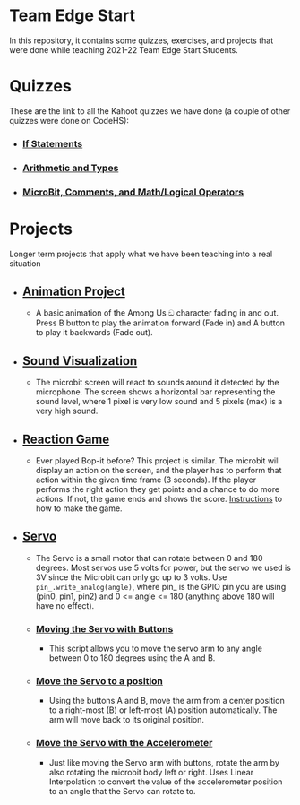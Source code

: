 # Team Edge Start
In this repository, it contains some quizzes, exercises, and projects that were done while teaching 2021-22 Team Edge Start Students.

# Quizzes
These are the link to all the Kahoot quizzes we have done (a couple of other quizzes were done on CodeHS):
- ### [If Statements](https://create.kahoot.it/details/99542693-d3dc-4dfe-af81-17054151a681)
- ### [Arithmetic and Types](https://create.kahoot.it/share/team-edge-review-kahoot/f1a834ef-0a1a-41b9-87af-6a3cc201e1cb)
- ### [MicroBit, Comments, and Math/Logical Operators](https://create.kahoot.it/share/cumulative-kahoot-review/e3d6b838-0bc8-490d-ab43-da71064f7acc)

# Projects
Longer term projects that apply what we have been teaching into a real situation
- ## [Animation Project](/projects/animation/animation_project.py)
  - A basic animation of the Among Us ඞ character fading in and out. Press B button to play the animation forward (Fade in) and A button to play it backwards (Fade out).
- ## [Sound Visualization](/projects/sound-visualization/sound_visualization.py)
  - The microbit screen will react to sounds around it detected by the microphone. The screen shows a horizontal bar representing the sound level, where 1 pixel is very low sound and 5 pixels (max) is a very high sound.
- ## [Reaction Game](/projects/reaction-game/reaction_project.py)
  - Ever played Bop-it before? This project is similar. The microbit will display an action on the screen, and the player has to perform that action within the given time frame (3 seconds). If the player performs the right action they get points and a chance to do more actions. If not, the game ends and shows the score. [Instructions](projects/reaction-game/instructions.md) to how to make the game.
- ## [Servo](/projects/servo-intro/)
  - The Servo is a small motor that can rotate between 0 and 180 degrees. Most servos use 5 volts for power, but the servo we used is 3V since the Microbit can only go up to 3 volts. Use `pin_.write_analog(angle)`, where pin_ is the GPIO pin you are using (pin0, pin1, pin2) and 0 <= angle <= 180 (anything above 180 will have no effect).
  - ### [Moving the Servo with Buttons](/projects/servo-intro/control-buttons.py)
    - This script allows you to move the servo arm to any angle between 0 to 180 degrees using the A and B.
  - ### [Move the Servo to a position](/projects/servo-intro/automatic-rotation.py)
    - Using the buttons A and B, move the arm from a center position to a right-most (B) or left-most (A) position automatically. The arm will move back to its original position.
  - ### [Move the Servo with the Accelerometer](projects/servo-intro/control-accelerometer.py)
    - Just like moving the Servo arm with buttons, rotate the arm by also rotating the microbit body left or right. Uses Linear Interpolation to convert the value of the accelerometer position to an angle that the Servo can rotate to.